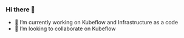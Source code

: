 ### Hi there 👋


- 🔭 I’m currently working on Kubeflow and Infrastructure as a code
- 👯 I’m looking to collaborate on Kubeflow
